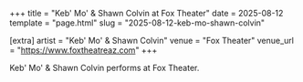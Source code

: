 +++
title = "Keb' Mo' & Shawn Colvin at Fox Theater"
date = 2025-08-12
template = "page.html"
slug = "2025-08-12-keb-mo-shawn-colvin"

[extra]
artist = "Keb' Mo' & Shawn Colvin"
venue = "Fox Theater"
venue_url = "https://www.foxtheatreaz.com"
+++

Keb' Mo' & Shawn Colvin performs at Fox Theater.
